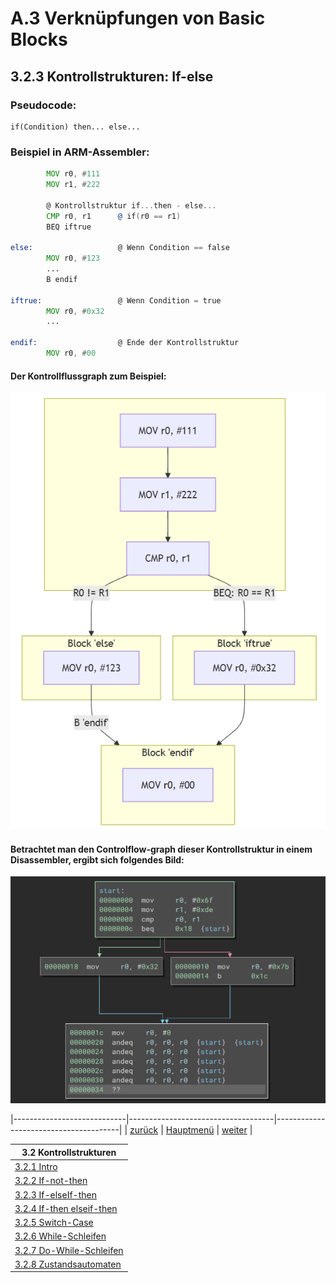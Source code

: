 # A.3 Verknüpfungen von Basic Blocks
## 3.2.3 Kontrollstrukturen: If-else

### Pseudocode:
```
if(Condition) then... else...
```
### Beispiel in ARM-Assembler:
```asm
        MOV r0, #111
        MOV r1, #222

        @ Kontrollstruktur if...then - else...
        CMP r0, r1      @ if(r0 == r1)
        BEQ iftrue
     
else:                   @ Wenn Condition == false
        MOV r0, #123
        ...
        B endif

iftrue:                 @ Wenn Condition = true
        MOV r0, #0x32
        ...
        
endif:                  @ Ende der Kontrollstruktur
        MOV r0, #00
```
#### Der Kontrollflussgraph zum Beispiel:

![Screenshot of Example Program](./ifelse_fc.png)

#### Betrachtet man den Controlflow-graph dieser Kontrollstruktur in einem Disassembler, ergibt sich folgendes Bild:

![Ifelse](./ifelse.png)

|----------------------------|------------------------------------|---------------------------------------|
|   [zurück](ctrlstrcts.md)  |   [Hauptmenü](../ueberblick.md)    |   [weiter](If-then_elseif-then.md)    |


| **3.2 Kontrollstrukturen**                                            |
|-----------------------------------------------------------------------|
| [3.2.1 Intro](../ctrlstrukturen/ctrlstrcts.md)                        |
| [3.2.2 If-not-then](../ctrlstrukturen/ifnotthen.md)                   |
| [3.2.3 If-elseIf-then](../ctrlstrukturen/ifelse.md)                   |
| [3.2.4 If-then elseif-then](../ctrlstrukturen/If-then_elseif-then.md) |
| [3.2.5 Switch-Case](../ctrlstrukturen/switchcase.md)                  |
| [3.2.6 While-Schleifen](../ctrlstrukturen/while.md)                   |
| [3.2.7 Do-While-Schleifen](../ctrlstrukturen/do_while.md)             |
| [3.2.8 Zustandsautomaten](../Statemachine/Statemach.md)               |